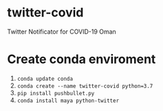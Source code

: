 # twitter-covid
Twitter Notificator for COVID-19 Oman


# Create conda enviroment
1. `conda update conda`
2. `conda create --name twitter-covid python=3.7`
3. `pip install pushbullet.py`
4. `conda install maya python-twitter`
